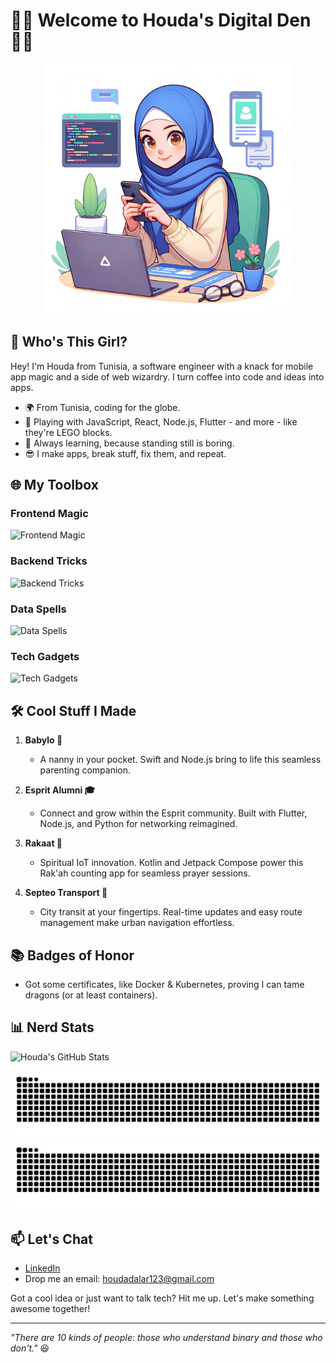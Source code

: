 # 👨‍💻 Welcome to Houda's Digital Den 👨‍💻
<p align="center">
  <img src="images/banner.png" alt="Step into Houda's World of Code" width="400" height="400">
</p>

## 🚀 Who's This Girl?
Hey! I'm Houda from Tunisia, a software engineer with a knack for mobile app magic and a side of web wizardry. I turn coffee into code and ideas into apps.

- 🌍 From Tunisia, coding for the globe.
- 🔭 Playing with JavaScript, React, Node.js, Flutter - and more - like they're LEGO blocks.
- 🌱 Always learning, because standing still is boring.
- 😎 I make apps, break stuff, fix them, and repeat.

## 🌐 My Toolbox

### Frontend Magic
![Frontend Magic](https://skillicons.dev/icons?i=js,react,angular,flutter,swift,kotlin)

### Backend Tricks
![Backend Tricks](https://skillicons.dev/icons?i=nodejs,dotnet,spring)

### Data Spells
![Data Spells](https://skillicons.dev/icons?i=mongodb,mysql)  

### Tech Gadgets
![Tech Gadgets](https://skillicons.dev/icons?i=docker,kubernetes)



## 🛠️ Cool Stuff I Made

1. **Babylo 💛**
   - A nanny in your pocket. Swift and Node.js bring to life this seamless parenting companion.

2. **Esprit Alumni 🎓**
   - Connect and grow within the Esprit community. Built with Flutter, Node.js, and Python for networking reimagined.

3. **Rakaat 🕌**
   - Spiritual IoT innovation. Kotlin and Jetpack Compose power this Rak'ah counting app for seamless prayer sessions.

4. **Septeo Transport 🚌**
   - City transit at your fingertips. Real-time updates and easy route management make urban navigation effortless.




## 📚 Badges of Honor
- Got some certificates, like Docker & Kubernetes, proving I can tame dragons (or at least containers).

## 📊 Nerd Stats
![Houda's GitHub Stats](https://github-readme-stats.vercel.app/api?username=Houdalar&show_icons=true&count_private=true&hide=contribs)

![github contribution grid snake animation](https://raw.githubusercontent.com/Houdalar/Houdalar/output/github-contribution-grid-snake-dark.svg#gh-dark-mode-only)
![github contribution grid snake animation](https://raw.githubusercontent.com/Houdalar/Houdalar/output/github-contribution-grid-snake.svg#gh-light-mode-only)


## 📫 Let's Chat
- [LinkedIn](https://www.linkedin.com/in/houda-lariani-52221529a)
- Drop me an email: houdadalar123@gmail.com

Got a cool idea or just want to talk tech? Hit me up. Let's make something awesome together!

---

*"There are 10 kinds of people: those who understand binary and those who don't."* 😆

